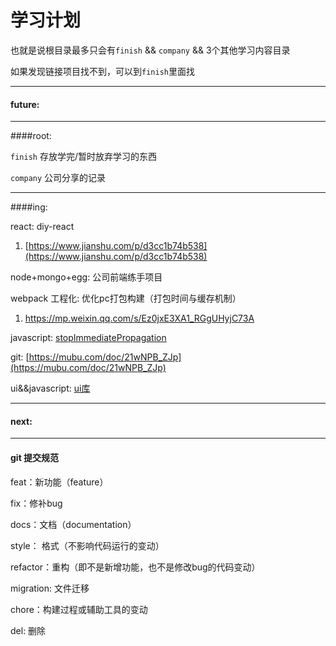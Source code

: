 学习计划
======

也就是说根目录最多只会有`finish` && `company` && 3个其他学习内容目录

如果发现链接项目找不到，可以到`finish`里面找


----
#### future:



----
####root: 

`finish` 存放学完/暂时放弃学习的东西

`company` 公司分享的记录

_________

####ing:

react: diy-react
1. [https://www.jianshu.com/p/d3cc1b74b538](https://www.jianshu.com/p/d3cc1b74b538)

node+mongo+egg: 公司前端练手项目

webpack 工程化: 优化pc打包构建（打包时间与缓存机制）
1. https://mp.weixin.qq.com/s/Ez0jxE3XA1_RGgUHyjC73A

javascript: [stopImmediatePropagation](https://developer.mozilla.org/zh-CN/docs/Web/API/Event/stopImmediatePropagation)

git: [https://mubu.com/doc/21wNPB_ZJp](https://mubu.com/doc/21wNPB_ZJp)

ui&&javascript: 
[ui库](https://ant.design/components/select-cn/)
_________ 

#### next:


____
#### git 提交规范

feat：新功能（feature）

fix：修补bug

docs：文档（documentation）

style： 格式（不影响代码运行的变动）

refactor：重构（即不是新增功能，也不是修改bug的代码变动）

migration: 文件迁移

chore：构建过程或辅助工具的变动

del: 删除